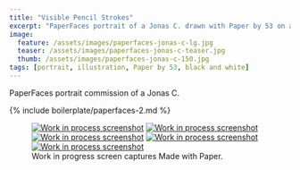 ```yaml
---
title: "Visible Pencil Strokes"
excerpt: "PaperFaces portrait of a Jonas C. drawn with Paper by 53 on an iPad."
image: 
  feature: /assets/images/paperfaces-jonas-c-lg.jpg
  teaser: /assets/images/paperfaces-jonas-c-teaser.jpg
  thumb: /assets/images/paperfaces-jonas-c-150.jpg
tags: [portrait, illustration, Paper by 53, black and white]
---
```


PaperFaces portrait commission of a Jonas C.

{% include boilerplate/paperfaces-2.md %}

<figure class="third">
  <a href="{{ site.url }}/assets/images/paperfaces-jonas-c-process-1-lg.jpg"><img src="{{ site.url }}/assets/images/paperfaces-jonas-c-process-1-600.jpg" alt="Work in process screenshot"></a>
  <a href="{{ site.url }}/assets/images/paperfaces-jonas-c-process-2-lg.jpg"><img src="{{ site.url }}/assets/images/paperfaces-jonas-c-process-2-600.jpg" alt="Work in process screenshot"></a>
  <a href="{{ site.url }}/assets/images/paperfaces-jonas-c-process-3-lg.jpg"><img src="{{ site.url }}/assets/images/paperfaces-jonas-c-process-3-600.jpg" alt="Work in process screenshot"></a>
  <a href="{{ site.url }}/assets/images/paperfaces-jonas-c-process-4-lg.jpg"><img src="{{ site.url }}/assets/images/paperfaces-jonas-c-process-4-600.jpg" alt="Work in process screenshot"></a>
  <a href="{{ site.url }}/assets/images/paperfaces-jonas-c-process-5-lg.jpg"><img src="{{ site.url }}/assets/images/paperfaces-jonas-c-process-5-600.jpg" alt="Work in process screenshot"></a>
  <figcaption>Work in progress screen captures Made with Paper.</figcaption>
</figure>